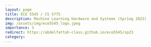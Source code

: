 ```yaml
---
layout: page
title: ECE 5545 / CS 5775
description: Machine Learning Hardware and Systems (Spring 2023)
img: /assets/img/ece5545_logo.jpeg
importance: 3
redirect: https://abdelfattah-class.github.io/ece5545/sp23
category: 
---
```

